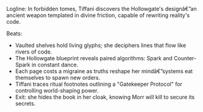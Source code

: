 ﻿---
series: 1
novella: 4
file: S1N4_CH04
type: chapter
pov: Tiffani
setting: Guild Towerâ€”Arcane library
word_target_min: 1201
word_target_max: 2299
status: outline
---
Logline: In forbidden tomes, Tiffani discovers the Hollowgate's designâ€”an ancient weapon templated in divine friction, capable of rewriting reality's code.

Beats:
- Vaulted shelves hold living glyphs; she deciphers lines that flow like rivers of code.
- The Hollowgate blueprint reveals paired algorithms: Spark and Counter-Spark in constant dance.
- Each page costs a migraine as truths reshape her mindâ€”systems eat themselves to spawn new orders.
- Tiffani traces ritual footnotes outlining a "Gatekeeper Protocol" for controlling world-shaping power.
- Exit: she hides the book in her cloak, knowing Morr will kill to secure its secrets.